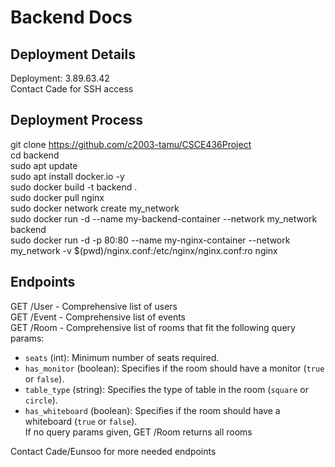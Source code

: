 # Backend Docs

## Deployment Details
Deployment: 3.89.63.42   
Contact Cade for SSH access

## Deployment Process
git clone https://github.com/c2003-tamu/CSCE436Project  
cd backend  
sudo apt update  
sudo apt install docker.io -y  
sudo docker build -t backend .  
sudo docker pull nginx  
sudo docker network create my_network  
sudo docker run -d --name my-backend-container --network my_network backend  
sudo docker run -d -p 80:80 --name my-nginx-container --network my_network -v $(pwd)/nginx.conf:/etc/nginx/nginx.conf:ro nginx  

## Endpoints
GET /User - Comprehensive list of users  
GET /Event - Comprehensive list of events  
GET /Room - Comprehensive list of rooms that fit the following query params:  
- `seats` (int): Minimum number of seats required.  
- `has_monitor` (boolean): Specifies if the room should have a monitor (`true` or `false`).  
- `table_type` (string): Specifies the type of table in the room (`square` or `circle`).  
- `has_whiteboard` (boolean): Specifies if the room should have a whiteboard (`true` or `false`).  
If no query params given, GET /Room returns all rooms

Contact Cade/Eunsoo for more needed endpoints  

